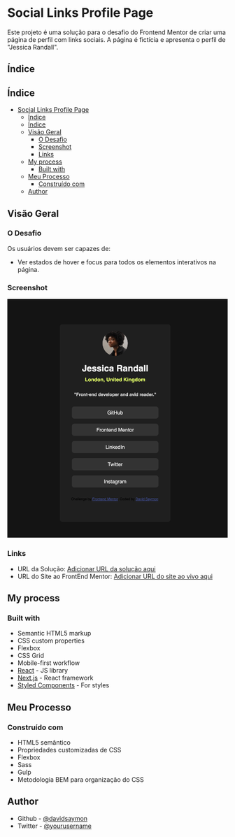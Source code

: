 # Social Links Profile Page

Este projeto é uma solução para o desafio do Frontend Mentor de criar uma página de perfil com links sociais. A página é fictícia e apresenta o perfil de "Jessica Randall".

## Índice

## Índice

- [Social Links Profile Page](#social-links-profile-page)
  - [Índice](#índice)
  - [Índice](#índice-1)
  - [Visão Geral](#visão-geral)
    - [O Desafio](#o-desafio)
    - [Screenshot](#screenshot)
    - [Links](#links)
  - [My process](#my-process)
    - [Built with](#built-with)
  - [Meu Processo](#meu-processo)
    - [Construído com](#construído-com)
  - [Author](#author)

## Visão Geral

### O Desafio

Os usuários devem ser capazes de:

- Ver estados de hover e focus para todos os elementos interativos na página.

### Screenshot

![Screenshot do Projeto](./design/screanshot.png)

### Links

- URL da Solução: [Adicionar URL da solução aqui](https://your-solution-url.com)
- URL do Site ao FrontEnd Mentor: [Adicionar URL do site ao vivo aqui](https://www.frontendmentor.io/challenges/social-links-profile-UG32l9m6dQ)

## My process

### Built with

- Semantic HTML5 markup
- CSS custom properties
- Flexbox
- CSS Grid
- Mobile-first workflow
- [React](https://reactjs.org/) - JS library
- [Next.js](https://nextjs.org/) - React framework
- [Styled Components](https://styled-components.com/) - For styles

## Meu Processo

### Construído com

- HTML5 semântico
- Propriedades customizadas de CSS
- Flexbox
- Sass
- Gulp
- Metodologia BEM para organização do CSS

## Author

- Github - [@davidsaymon](https://github.com/davidsaymon)
- Twitter - [@yourusername](https://www.twitter.com/davidsaymon)
